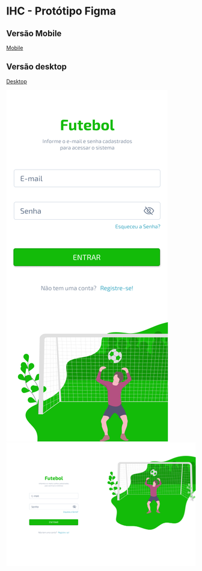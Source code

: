 # IHC - Protótipo Figma

## Versão Mobile

<a href="https://www.figma.com/proto/n9CcWweM1GrLPRzmsl6l92/IHC?node-id=1%3A3&scaling=scale-down&page-id=0%3A1&starting-point-node-id=1%3A3" target="_blank">Mobile</a>


## Versão desktop

<a href="https://www.figma.com/proto/n9CcWweM1GrLPRzmsl6l92/IHC?node-id=28%3A2025&scaling=min-zoom&page-id=12%3A827&starting-point-node-id=28%3A2025" target="_blank">Desktop</a>



![Mobile](https://raw.githubusercontent.com/LucasVital/IHC/main/mobile.png)
![Destop](https://raw.githubusercontent.com/LucasVital/IHC/main/Login%20-%20Desktop.png)

